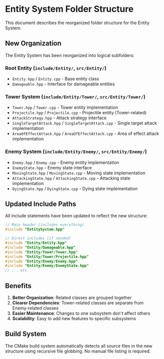 # Entity System Folder Structure

This document describes the reorganized folder structure for the Entity System.

## New Organization

The Entity System has been reorganized into logical subfolders:

### Root Entity (`include/Entity/`, `src/Entity/`)
- `Entity.hpp` / `Entity.cpp` - Base entity class
- `Damageable.hpp` - Interface for damageable entities

### Tower System (`include/Entity/Tower/`, `src/Entity/Tower/`)
- `Tower.hpp` / `Tower.cpp` - Tower entity implementation
- `Projectile.hpp` / `Projectile.cpp` - Projectile entity (Tower-related)
- `AttackStrategy.hpp` - Attack strategy interface
- `SingleTargetAttack.hpp` / `SingleTargetAttack.cpp` - Single target attack implementation
- `AreaOfEffectAttack.hpp` / `AreaOfEffectAttack.cpp` - Area of effect attack implementation

### Enemy System (`include/Entity/Enemy/`, `src/Entity/Enemy/`)
- `Enemy.hpp` / `Enemy.cpp` - Enemy entity implementation
- `EnemyState.hpp` - Enemy state interface
- `MovingState.hpp` / `MovingState.cpp` - Moving state implementation
- `AttackingState.hpp` / `AttackingState.cpp` - Attacking state implementation
- `DyingState.hpp` / `DyingState.cpp` - Dying state implementation

## Updated Include Paths

All include statements have been updated to reflect the new structure:

```cpp
// Main header (includes everything)
#include "EntitySystem.hpp"

// Direct includes (if needed)
#include "Entity/Entity.hpp"
#include "Entity/Damageable.hpp"
#include "Entity/Tower/Tower.hpp"
#include "Entity/Tower/Projectile.hpp"
#include "Entity/Enemy/Enemy.hpp"
#include "Entity/Enemy/EnemyState.hpp"
// ... etc
```

## Benefits

1. **Better Organization**: Related classes are grouped together
2. **Clearer Dependencies**: Tower-related classes are separate from Enemy-related classes
3. **Easier Maintenance**: Changes to one subsystem don't affect others
4. **Scalability**: Easy to add new features to specific subsystems

## Build System

The CMake build system automatically detects all source files in the new structure using recursive file globbing. No manual file listing is required.
